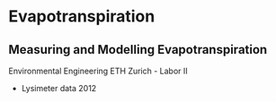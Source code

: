 # Evapotranspiration
## Measuring and Modelling Evapotranspiration
Environmental Engineering ETH Zurich - Labor II

* Lysimeter data 2012